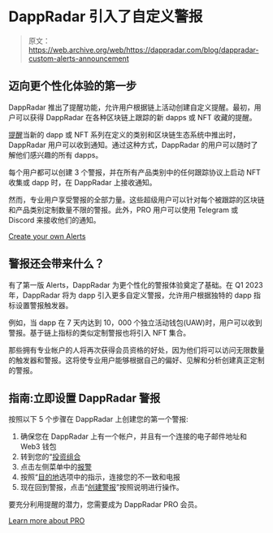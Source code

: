 # DappRadar 引入了自定义警报

> 原文：<https://web.archive.org/web/https://dappradar.com/blog/dappradar-custom-alerts-announcement>

## 迈向更个性化体验的第一步

DappRadar 推出了提醒功能，允许用户根据链上活动创建自定义提醒。最初，用户可以获得 DappRadar 在各种区块链上跟踪的新 dapps 或 NFT 收藏的提醒。

[提醒](https://web.archive.org/web/20230103213627/https://dappradar.com/hub/alerts)当新的 dapp 或 NFT 系列在定义的类别和区块链生态系统中推出时，DappRadar 用户可以收到通知。通过这种方式，DappRadar 的用户可以随时了解他们感兴趣的所有 dapps。

每个用户都可以创建 3 个警报，并在所有产品类别中的任何跟踪协议上启动 NFT 收集或 dapp 时，在 DappRadar 上接收通知。

然而，专业用户享受警报的全部力量。这些超级用户可以针对每个被跟踪的区块链和产品类别定制数量不限的警报。此外，PRO 用户可以使用 Telegram 或 Discord 来接收他们的通知。

[Create your own Alerts](https://web.archive.org/web/20230103213627/https://dappradar.com/hub/alerts)

## 警报还会带来什么？

有了第一版 Alerts，DappRadar 为更个性化的警报体验奠定了基础。在 Q1 2023 年，DappRadar 将为 dapp 引入更多自定义警报，允许用户根据独特的 dapp 指标设置警报触发器。

例如，当 dapp 在 7 天内达到 10，000 个独立活动钱包(UAW)时，用户可以收到警报。基于链上指标的类似定制警报也将引入 NFT 集合。

那些拥有专业帐户的人将再次获得会员资格的好处，因为他们将可以访问无限数量的触发器和警报。这将使专业用户能够根据自己的偏好、见解和分析创建真正定制的警报。

## 指南:立即设置 DappRadar 警报

按照以下 5 个步骤在 DappRadar 上创建您的第一个警报:

1.  确保您在 DappRadar 上有一个帐户，并且有一个连接的电子邮件地址和 Web3 钱包
2.  转到您的“[投资组合](https://web.archive.org/web/20230103213627/https://dappradar.com/hub/wallet)
3.  点击左侧菜单中的[报警](https://web.archive.org/web/20230103213627/https://dappradar.com/hub/alerts)
4.  按照“[目的地](https://web.archive.org/web/20230103213627/https://dappradar.com/hub/alerts/destinations)选项中的指示，连接您的不一致和电报
5.  现在回到警报，点击“[创建警报](https://web.archive.org/web/20230103213627/https://dappradar.com/hub/alerts/new)”按照说明进行操作。

要充分利用提醒的潜力，您需要成为 DappRadar PRO 会员。

[Learn more about PRO](https://web.archive.org/web/20230103213627/https://dappradar.com/token/pro)